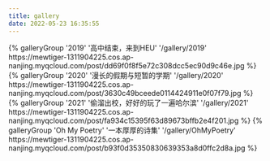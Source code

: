 ```yaml
---
title: gallery
date: 2022-05-23 16:35:55
---
```




<div class="gallery-group-main">
{% galleryGroup '2019' '高中结束，来到HEU' '/gallery/2019' https://mewtiger-1311904225.cos.ap-nanjing.myqcloud.com/post/dd69f0f8f5e72c308dcc5ec90d9c46e.jpg %}
{% galleryGroup '2020' '漫长的假期与短暂的学期' '/gallery/2020' https://mewtiger-1311904225.cos.ap-nanjing.myqcloud.com/post/3630c49bceede0114424911e0f07f79.jpg %}
{% galleryGroup '2021' '偷溜出校，好好的玩了一遍哈尔滨' '/gallery/2021' https://mewtiger-1311904225.cos.ap-nanjing.myqcloud.com/post/fa934c15395f63d89673bffb2e4f201.jpg %}
{% galleryGroup 'Oh My Poetry' '一本厚厚的诗集' '/gallery/OhMyPoetry' https://mewtiger-1311904225.cos.ap-nanjing.myqcloud.com/post/b93f0d35350830639353a8d0ffc2d8a.jpg %}
</div>


